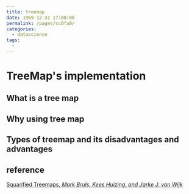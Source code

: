 ```yaml
---
title: treemap
date: 1969-12-31 17:00:00
permalink: /pages/cc0fa0/
categories:
  - datascience
tags:
  - 
---
```

# TreeMap's implementation 


## What is a tree map

## Why using tree map 

## Types of treemap and its disadvantages and advantages






## reference

[Squarified Treemaps, *Mark Bruls, Kees Huizing, and Jarke J. van Wijk*](http://citeseerx.ist.psu.edu/viewdoc/download?doi=10.1.1.36.6685&rep=rep1&type=pdf)